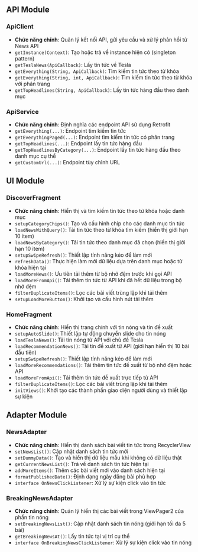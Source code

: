 ## API Module

### ApiClient
- **Chức năng chính**: Quản lý kết nối API, gửi yêu cầu và xử lý phản hồi từ News API
- `getInstance(Context)`: Tạo hoặc trả về instance hiện có (singleton pattern)
- `getTeslaNews(ApiCallback)`: Lấy tin tức về Tesla
- `getEverything(String, ApiCallback)`: Tìm kiếm tin tức theo từ khóa
- `getEverything(String, int, ApiCallback)`: Tìm kiếm tin tức theo từ khóa với phân trang
- `getTopHeadlines(String, ApiCallback)`: Lấy tin tức hàng đầu theo danh mục

### ApiService
- **Chức năng chính**: Định nghĩa các endpoint API sử dụng Retrofit
- `getEverything(...)`: Endpoint tìm kiếm tin tức
- `getEverythingPaged(...)`: Endpoint tìm kiếm tin tức có phân trang
- `getTopHeadlines(...)`: Endpoint lấy tin tức hàng đầu
- `getTopHeadlinesByCategory(...)`: Endpoint lấy tin tức hàng đầu theo danh mục cụ thể
- `getCustomUrl(...)`: Endpoint tùy chỉnh URL 

## UI Module

### DiscoverFragment
- **Chức năng chính**: Hiển thị và tìm kiếm tin tức theo từ khóa hoặc danh mục
- `setupCategoryChips()`: Tạo và cấu hình chip cho các danh mục tin tức
- `loadNewsWithQuery()`: Tải tin tức theo từ khóa tìm kiếm (hiển thị giới hạn 10 item)
- `loadNewsByCategory()`: Tải tin tức theo danh mục đã chọn (hiển thị giới hạn 10 item)
- `setupSwipeRefresh()`: Thiết lập tính năng kéo để làm mới
- `refreshData()`: Thực hiện làm mới dữ liệu dựa trên danh mục hoặc từ khóa hiện tại
- `loadMoreNews()`: Ưu tiên tải thêm từ bộ nhớ đệm trước khi gọi API
- `loadMoreFromApi()`: Tải thêm tin tức từ API khi đã hết dữ liệu trong bộ nhớ đệm
- `filterDuplicateItems()`: Lọc các bài viết trùng lặp khi tải thêm
- `setupLoadMoreButton()`: Khởi tạo và cấu hình nút tải thêm

### HomeFragment
- **Chức năng chính**: Hiển thị trang chính với tin nóng và tin đề xuất
- `setupAutoSlide()`: Thiết lập tự động chuyển slide cho tin nóng
- `loadTeslaNews()`: Tải tin nóng từ API với chủ đề Tesla
- `loadRecommendationNews()`: Tải tin đề xuất từ API (giới hạn hiển thị 10 bài đầu tiên)
- `setupSwipeRefresh()`: Thiết lập tính năng kéo để làm mới
- `loadMoreRecommendations()`: Tải thêm tin tức đề xuất từ bộ nhớ đệm hoặc API
- `loadMoreFromApi()`: Tải thêm tin tức đề xuất trực tiếp từ API
- `filterDuplicateItems()`: Lọc các bài viết trùng lặp khi tải thêm
- `initViews()`: Khởi tạo các thành phần giao diện người dùng và thiết lập sự kiện

## Adapter Module

### NewsAdapter
- **Chức năng chính**: Hiển thị danh sách bài viết tin tức trong RecyclerView
- `setNewsList()`: Cập nhật danh sách tin tức mới
- `setDummyData()`: Tạo và hiển thị dữ liệu mẫu khi không có dữ liệu thật
- `getCurrentNewsList()`: Trả về danh sách tin tức hiện tại
- `addMoreItems()`: Thêm các bài viết mới vào danh sách hiện tại
- `formatPublishedDate()`: Định dạng ngày đăng bài phù hợp
- `interface OnNewsClickListener`: Xử lý sự kiện click vào tin tức

### BreakingNewsAdapter
- **Chức năng chính**: Quản lý hiển thị các bài viết trong ViewPager2 của phần tin nóng
- `setBreakingNewsList()`: Cập nhật danh sách tin nóng (giới hạn tối đa 5 bài)
- `getBreakingNewsAt()`: Lấy tin tức tại vị trí cụ thể
- `interface OnBreakingNewsClickListener`: Xử lý sự kiện click vào tin nóng 